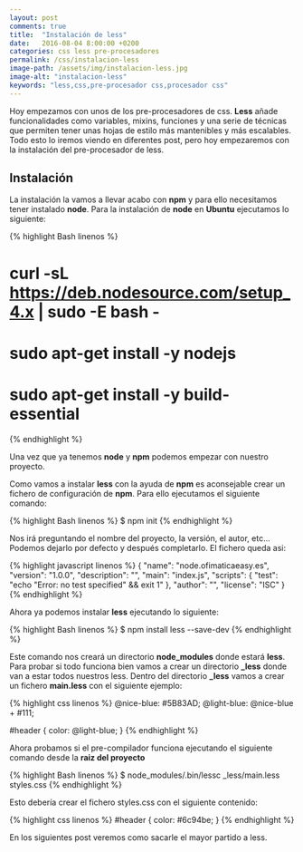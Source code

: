 ```yaml
---
layout: post
comments: true
title:  "Instalación de less"
date:   2016-08-04 8:00:00 +0200
categories: css less pre-procesadores
permalink: /css/instalacion-less
image-path: /assets/img/instalacion-less.jpg
image-alt: "instalacion-less"
keywords: "less,css,pre-procesador css,procesador css"
---
```

Hoy empezamos con unos de los pre-procesadores de css. 
**Less** añade funcionalidades como variables, mixins, funciones y una serie de técnicas que permiten tener unas hojas de estilo más mantenibles y más escalables.
Todo esto lo iremos viendo en diferentes post, pero hoy empezaremos con la instalación del pre-procesador de less.

## Instalación

La instalación la vamos a llevar acabo con **npm** y para ello necesitamos tener instalado **node**. Para la instalación de **node** en **Ubuntu** ejecutamos lo siguiente:

{% highlight Bash linenos %}
# curl -sL https://deb.nodesource.com/setup_4.x | sudo -E bash -
# sudo apt-get install -y nodejs
# sudo apt-get install -y build-essential
{% endhighlight %}

Una vez que ya tenemos **node** y **npm** podemos empezar con nuestro proyecto. 

Como vamos a instalar **less** con la ayuda de **npm** es aconsejable crear un fichero de configuración de **npm**. Para ello ejecutamos el siguiente comando:

{% highlight Bash linenos %}
$ npm init
{% endhighlight %}

Nos irá preguntando el nombre del proyecto, la versión, el autor, etc... Podemos dejarlo por defecto y después completarlo. El fichero queda asi:

{% highlight javascript linenos %}
{
    "name": "node.ofimaticaeasy.es",
    "version": "1.0.0",
    "description": "",
    "main": "index.js",
    "scripts": {
        "test": "echo \"Error: no test specified\" && exit 1"
    },
    "author": "",
    "license": "ISC"
}
{% endhighlight %}

Ahora ya podemos instalar **less** ejecutando lo siguiente:

{% highlight Bash linenos %}
$ npm install less --save-dev
{% endhighlight %}

Este comando nos creará un directorio **node_modules** donde estará **less**.
Para probar si todo funciona bien vamos a crear un directorio **_less** donde van a estar todos nuestros less.
Dentro del directorio **_less** vamos a crear un fichero **main.less** con el siguiente ejemplo:

{% highlight css linenos %}
@nice-blue: #5B83AD;
@light-blue: @nice-blue + #111;

#header {
  color: @light-blue;
}
{% endhighlight %}

Ahora probamos si el pre-compilador funciona ejecutando el siguiente comando desde la **raiz del proyecto**

{% highlight Bash linenos %}
$ node_modules/.bin/lessc _less/main.less styles.css
{% endhighlight %}

Esto debería crear el fichero styles.css con el siguiente contenido:

{% highlight css linenos %}
#header {
  color: #6c94be;
}
{% endhighlight %}

En los siguientes post veremos como sacarle el mayor partido a less.

